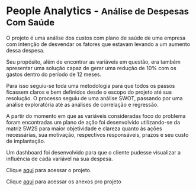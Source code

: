 <div aligh="justify">
  <h1>People Analytics - <small>Análise de Despesas Com Saúde</small></h1>
  <p>O projeto é uma análise dos custos com plano de saúde de uma empresa com intenção de desvendar os fatores que estavam levando a um aumento dessa despesa.</p>
  <p>Seu propósito, além de encontrar as variáveis em questão, era também apresentar uma solução capaz de gerar uma redução de 10% com os gastos dentro do período de 12 meses.</p>
  <p>Para isso seguiu-se toda uma metodologia para que todos os passos ficassem claros e bem definidos desde o escopo do projeto até sua resolução. O processo seguiu de uma análise SWOT, passando por uma análise exploratória até as análises de correlação e regressão.</p>
  <p>A partir do momento em que as variáveis consideradas foco do problema foram encontradas um plano de ação foi desenvolvido utilizando-se da matriz 5W2S para maior objetividade e clareza quanto às ações necessárias, sua motivação, respectivos responsáveis, prazos e seu custo de implantação.</p>
  <p>Um dashboard foi desenvolvido para que o cliente pudesse visualizar a influência de cada variável na sua despesa.</p>
  <p>Clique <a href="https://83rafa.github.io/health_analytics/">aqui</a> para acessar o projeto.</p>
  <p>Clique <a href="https://drive.google.com/file/d/1cYITYf7636wlOfn3QiZpJLKBZ4PcHCML/view?usp=sharing">aqui</a> para acessar os anexos pro projeto</p>
</div>
